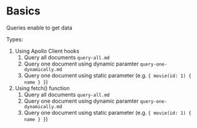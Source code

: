 # Basics

Queries enable to get data

Types:

1. Using Apollo Client hooks
   1. Query all documents `query-all.md`
   2. Query one document using dynamic paramter `query-one-dynamically.md`
   3. Query one document using static parameter (e.g. `{ movie(id: 1) { name } }`)
2. Using fetch() function
   1. Query all documents `query-all.md`
   2. Query one document using dynamic paramter `query-one-dynamically.md`
   3. Query one document using static parameter (e.g. `{ movie(id: 1) { name } }`)
